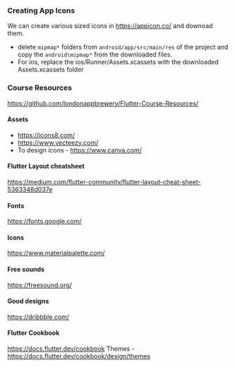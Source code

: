 ### Creating App Icons
We can create various sized icons in https://appicon.co/ and downoad them. 
  - delete `mipmap*` folders from `android/app/src/main/res` of the project and copy the `android\mipmap*` from the downloaded files.
  - For ios, replace the ios/Runner/Assets.xcassets with the downloaded Assets.xcassets folder

### Course Resources
https://github.com/londonappbrewery/Flutter-Course-Resources/

#### Assets
- https://icons8.com/
- https://www.vecteezy.com/
- To design icons - https://www.canva.com/

#### Flutter Layout cheatsheet
https://medium.com/flutter-community/flutter-layout-cheat-sheet-5363348d037e

#### Fonts
https://fonts.google.com/

#### Icons
https://www.materialpalette.com/

#### Free sounds
https://freesound.org/

#### Good designs
https://dribbble.com/

#### Flutter Cookbook
https://docs.flutter.dev/cookbook
Themes - https://docs.flutter.dev/cookbook/design/themes

